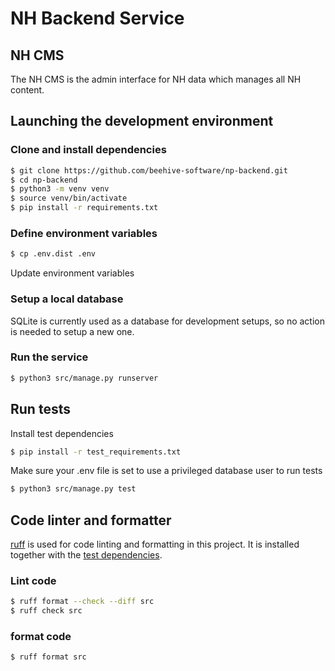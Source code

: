 # NH Backend Service

## NH CMS
The NH CMS is the admin interface for NH data which manages all NH content.

## Launching the development environment

### Clone and install dependencies

```bash
$ git clone https://github.com/beehive-software/np-backend.git
$ cd np-backend
$ python3 -m venv venv
$ source venv/bin/activate
$ pip install -r requirements.txt
```

### Define environment variables

```bash
$ cp .env.dist .env
```

Update environment variables

### Setup a local database

SQLite is currently used as a database for development setups, so no action is needed to setup a new one.


### Run the service

```bash
$ python3 src/manage.py runserver
```

## Run tests

Install test dependencies
```bash
$ pip install -r test_requirements.txt
```

Make sure your .env file is set to use a privileged database user to run tests
```bash
$ python3 src/manage.py test
```

## Code linter and formatter

[ruff](https://github.com/astral-sh/ruff) is used for code linting and formatting in this project. It is installed together with the [test dependencies](#run-tests).

### Lint code

```bash
$ ruff format --check --diff src
$ ruff check src
```

### format code

```bash
$ ruff format src
```


